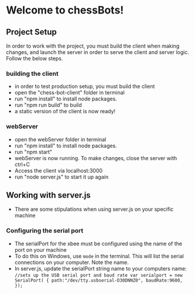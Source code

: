 # Welcome to chessBots!

## Project Setup
In order to work with the project, you must build the client when making changes, and launch the server in order to serve the client and server logic.
Follow the below steps.

### building the client
- in order to test production setup, you must build the client
- open the "chess-bot-client" folder in terminal
- run "npm install" to install node packages.
- run "npm run build" to build
- a static version of the client is now ready!

### webServer
- open the webServer folder in terminal
- run "npm install" to install node packages.
- run "npm start"
- webServer is now running. To make changes, close the server with ctrl+C
- Access the client via localhost:3000
- run "node server.js" to start it up again

## Working with server.js
- There are some stipulations when using server.js on your specific machine

### Configuring the serial port
- The serialPort for the xbee must be configured using the name of the port on your machine
- To do this on Windows, use `mode` in the terminal. This will list the serial connections on your computer. Note the name.
- In server.js, update the serialPort string name to your computers name:
`
//sets up the USB serial port and baud rate
var serialport = new SerialPort(
{
  path:"/dev/tty.usbserial-D30DNNZ0",
  baudRate:9600,
});
`

